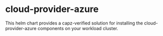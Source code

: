 # cloud-provider-azure

This helm chart provides a capz-verified solution for installing the cloud-provider-azure components on your workload cluster.
